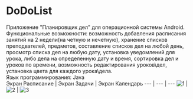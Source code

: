 # DoDoList
Приложение "Планировщик дел" для операционной системы Android.  
Функциональные возможности: возможность добавления расписания занятий на 2 недели(на четную и нечетную), хранение списков преподвателей, предметов, составление списков дел на любой день, просмотр списка дел на любую дату, установка уведомлений для урока, либо дела на определенную дату и время, сортировка дел и уроков по времени, возможность редактирования уроков\дел, установка цвета для каждого урока\дела.  
Язык программирования: Java  
Экран Расписание | Экран Задачи | Экран Календарь
--- | --- | ---
![1](https://user-images.githubusercontent.com/39966486/131253324-78676f42-68e1-4e4a-8c91-c408a6ef886e.PNG) | ![2](https://user-images.githubusercontent.com/39966486/131253522-45eafee5-127e-4dac-bb10-243777ba1286.PNG) | ![3](https://user-images.githubusercontent.com/39966486/131253330-91efca1f-49cb-4b16-abfd-9f423e2eb572.PNG)  
